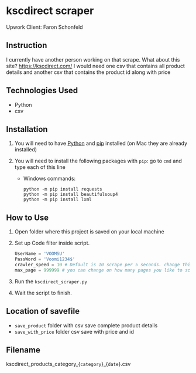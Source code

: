 ﻿# kscdirect scraper

Upwork Client: Faron Schonfeld 

## Instruction
I currently have another person working on that scrape. What about this site? https://kscdirect.com/ I would need one csv that contains all product details and another csv that contains the product id along with price

## Technologies Used
- Python
- csv

## Installation
1. You will need to have [Python](https://www.python.org/downloads/) and [pip](https://pip.pypa.io/en/stable/installation/) installed (on Mac they are already installed)
2. You will need to install the following packages with `pip`:
   go to `cmd` and type each of this line
   
    - Windows commands:
      ```
      python -m pip install requests
      python -m pip install beautifulsoup4
      python -m pip install lxml
      ```

## How to Use
1. Open folder where this project is saved on your local machine
   
2. Set up Code filter inside script.
   ```python
   UserName = 'VOOMSU'
   PassWord = 'Voomi1234$'
   crawler_speed = 10 # Default is 10 scrape per 5 seconds. change this to 10 + will increase scraping.
   max_page = 999999 # you can change on how many pages you like to scrape for each category Default is 999999.

4. Run the `kscdirect_scraper.py`
5. Wait the script to finish.

## Location of savefile
  - `save_product` folder with csv save complete product details
  - `save_with_price` folder csv save with price and id 

## Filename
kscdirect_products_category_{`category`}_{`date`}.csv
